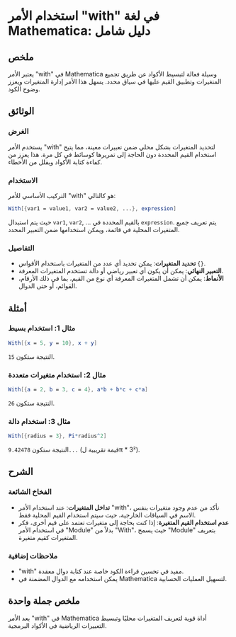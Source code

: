 <!--
Meta Description: # استخدام الأمر "with" في لغة Mathematica: دليل شامل ## ملخص يعتبر الأمر "with" في Mathematica وسيلة فعالة لتبسيط الأكواد عن طريق تجميع المتغيرات وتطب...
Meta Keywords: المتغيرات, استخدام, mathematica, الأمر, القيم
-->

# استخدام الأمر "with" في لغة Mathematica: دليل شامل

## ملخص
يعتبر الأمر "with" في Mathematica وسيلة فعالة لتبسيط الأكواد عن طريق تجميع المتغيرات وتطبيق القيم عليها في سياق محدد. يسهل هذا الأمر إدارة المتغيرات ويعزز وضوح الكود.

## الوثائق
### الغرض
يستخدم الأمر "with" لتحديد المتغيرات بشكل محلي ضمن تعبيرات معينة، مما يتيح استخدام القيم المحددة دون الحاجة إلى تمريرها كوسائط في كل مرة. هذا يعزز من كفاءة كتابة الأكواد ويقلل من الأخطاء.

### الاستخدام
التركيب الأساسي للأمر "with" هو كالتالي:

```mathematica
With[{var1 = value1, var2 = value2, ...}, expression]
```

حيث يتم استبدال `var1`, `var2`, ... بالقيم المحددة في `expression`. يتم تعريف جميع المتغيرات المحلية في قائمة، ويمكن استخدامها ضمن التعبير المحدد.

### التفاصيل
- **تحديد المتغيرات**: يمكن تحديد أي عدد من المتغيرات باستخدام الأقواس `{}`.
- **التعبير النهائي**: يمكن أن يكون أي تعبير رياضي أو دالة تستخدم المتغيرات المعرفة.
- **الأنماط**: يمكن أن تشمل المتغيرات المعرفة أي نوع من القيم، بما في ذلك الأرقام، القوائم، أو حتى الدوال.

## أمثلة
### مثال 1: استخدام بسيط
```mathematica
With[{x = 5, y = 10}, x + y]
```
النتيجة ستكون `15`.

### مثال 2: استخدام متغيرات متعددة
```mathematica
With[{a = 2, b = 3, c = 4}, a*b + b*c + c*a]
```
النتيجة ستكون `26`.

### مثال 3: استخدام دالة
```mathematica
With[{radius = 3}, Pi*radius^2]
```
النتيجة ستكون `9.42478...` (قيمة تقريبية لπ * 3²).

## الشرح
### الفخاخ الشائعة
- **تداخل المتغيرات**: عند استخدام الأمر "with"، تأكد من عدم وجود متغيرات بنفس الاسم في السياقات الخارجية، حيث سيتم استخدام القيم المحلية فقط.
- **عدم استخدام القيم المتغيرة**: إذا كنت بحاجة إلى متغيرات تعتمد على قيم أخرى، فكر في استخدام الأمر "Module" بدلاً من "With"، حيث يسمح "Module" بتعريف المتغيرات كقيم متغيرة.

### ملاحظات إضافية
- "with" مفيد في تحسين قراءة الكود خاصة عند كتابة دوال معقدة.
- يمكن استخدامه مع الدوال المضمنة في Mathematica لتسهيل العمليات الحسابية.

## ملخص جملة واحدة
يعد الأمر "with" في Mathematica أداة قوية لتعريف المتغيرات محليًا وتبسيط التعبيرات الرياضية في الأكواد البرمجية.